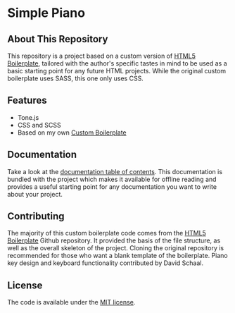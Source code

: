 # Simple Piano

## About This Repository

This repository is a project based on a custom version of [HTML5 Boilerplate](https://html5boilerplate.com/), tailored with the author's specific tastes in mind to be used as a basic starting point for any future HTML projects. While the original custom boilerplate uses SASS, this one only uses CSS.

## Features

* Tone.js
* CSS and SCSS
* Based on my own [Custom Boilerplate](https://github.com/isma8011/customboilerplate)

## Documentation

Take a look at the [documentation table of contents](docs/TOC.md). This
documentation is bundled with the project which makes it available for offline
reading and provides a useful starting point for any documentation you want to
write about your project.

## Contributing

The majority of this custom boilerplate code comes from the [HTML5 Boilerplate](https://html5boilerplate.com/)
Github repository. It provided the basis of the file structure, as well as the overall skeleton of the project.
Cloning the original repository is recommended for those who want a blank template of the boilerplate. Piano key design
and keyboard functionality contributed by David Schaal.

## License

The code is available under the [MIT license](LICENSE.txt).

